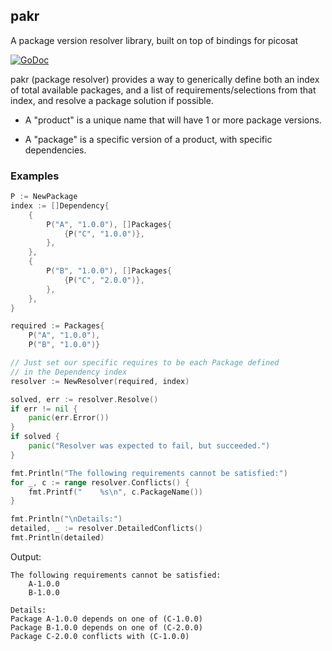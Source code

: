 ## pakr

A package version resolver library, built on top of bindings for picosat

[![GoDoc](https://godoc.org/github.com/justinfx/pakr?status.svg)](https://godoc.org/github.com/justinfx/pakr)

pakr (package resolver) provides a way to generically define both an index of total available packages,
and a list of requirements/selections from that index, and resolve a package solution if possible.

- A "product" is a unique name that will have 1 or more package versions.

- A "package" is a specific version of a product, with specific dependencies.

### Examples

```go
P := NewPackage
index := []Dependency{
    {
        P("A", "1.0.0"), []Packages{
            {P("C", "1.0.0")},
        },
    },
    {
        P("B", "1.0.0"), []Packages{
            {P("C", "2.0.0")},
        },
    },
}

required := Packages{
    P("A", "1.0.0"),
    P("B", "1.0.0")}

// Just set our specific requires to be each Package defined
// in the Dependency index
resolver := NewResolver(required, index)

solved, err := resolver.Resolve()
if err != nil {
    panic(err.Error())
}
if solved {
    panic("Resolver was expected to fail, but succeeded.")
}

fmt.Println("The following requirements cannot be satisfied:")
for _, c := range resolver.Conflicts() {
    fmt.Printf("    %s\n", c.PackageName())
}

fmt.Println("\nDetails:")
detailed, _ := resolver.DetailedConflicts()
fmt.Println(detailed)
```

Output:

```
The following requirements cannot be satisfied:
    A-1.0.0
    B-1.0.0

Details:
Package A-1.0.0 depends on one of (C-1.0.0)
Package B-1.0.0 depends on one of (C-2.0.0)
Package C-2.0.0 conflicts with (C-1.0.0)
```
